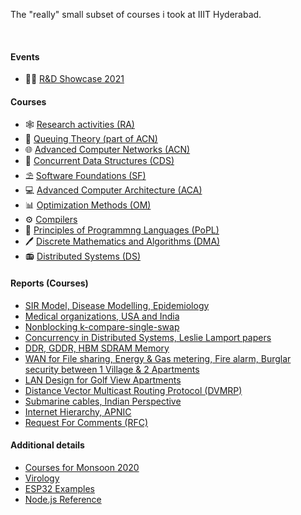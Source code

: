 The "really" small subset of courses i took at IIIT Hyderabad.

<br>


#### Events

- 👨‍🔬 [R&D Showcase 2021](https://iiithf.github.io/rnd-showcase-2021/)


#### Courses

- 🕸️ [Research activities (RA)](https://puzzlef.github.io)
- 🚂 [Queuing Theory (part of ACN)](https://github.com/iiithf/queuing-theory)
- 🌐 [Advanced Computer Networks (ACN)](https://github.com/iiithf/advanced-computer-networks)
- 👥 [Concurrent Data Structures (CDS)](https://github.com/iiithf/concurrent-data-structures)
- ⛱️ [Software Foundations (SF)](https://github.com/iiithf/software-foundations)
- 💻 [Advanced Computer Architecture (ACA)](https://github.com/iiithf/advanced-computer-architecture)
- 📊 [Optimization Methods (OM)](https://github.com/iiithf/optimization-methods)
- ⚙️ [Compilers](https://github.com/iiithf/compilers)
- 📖 [Principles of Programmng Languages (PoPL)](https://github.com/iiithf/principles-of-programming-languages)
- 🖊️ [Discrete Mathematics and Algorithms (DMA)](https://github.com/iiithf/discrete-mathematics-and-algorithms)
- 📻 [Distributed Systems (DS)](https://github.com/iiithf/distributed-systems)


#### Reports (Courses)

- [SIR Model, Disease Modelling, Epidemiology](https://gist.github.com/wolfram77/45a01f935b6a72800af16ddbe0af34e3)
- [Medical organizations, USA and India](https://gist.github.com/wolfram77/a7a90549c3c36667860d2832c093a72b)
- [Nonblocking k-compare-single-swap](https://gist.github.com/wolfram77/77758eb9f7d393598fc142d9559e5a5e)
- [Concurrency in Distributed Systems, Leslie Lamport papers](https://gist.github.com/wolfram77/3507129650f2e56e00da013a7de93ddb)
- [DDR, GDDR, HBM SDRAM Memory](https://gist.github.com/wolfram77/28da72ab511eacafbd55f3576fb03019)
- [WAN for File sharing, Energy & Gas metering, Fire alarm, Burglar security between 1 Village & 2 Apartments](https://gist.github.com/wolfram77/ba793d29b17b701687bd2a9d1f0e1f28)
- [LAN Design for Golf View Apartments](https://gist.github.com/wolfram77/f4b403b31f60d562b0ab05c821e1fe3f)
- [Distance Vector Multicast Routing Protocol (DVMRP)](https://gist.github.com/wolfram77/ace297c1087a99fa2f3549914922bf19)
- [Submarine cables, Indian Perspective](https://gist.github.com/wolfram77/b1ea41b91a2971aab383a4f6cf4e6378)
- [Internet Hierarchy, APNIC](https://gist.github.com/wolfram77/53c17aa4aeb99f2c619202d044d783e7)
- [Request For Comments (RFC)](https://gist.github.com/wolfram77/a2f344125aff9657f97e61b7f2219462)


#### Additional details

- [Courses for Monsoon 2020](https://github.com/iiithf/monsoon-courses)
- [Virology](https://github.com/iiithf/virology)
- [ESP32 Examples](https://github.com/iiithf/esp32-examples)
- [Node.js Reference](https://github.com/iiithf/nodejs-reference)
